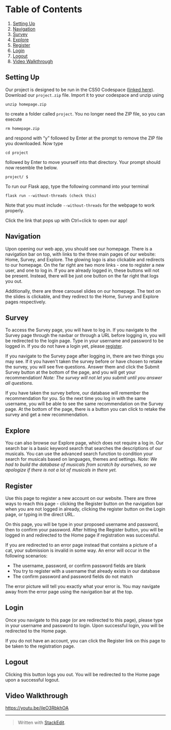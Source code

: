 ﻿# Table of Contents
1. [Setting Up](#setting-up)
2. [Navigation](#navigation)
3. [Survey](#survey)
4. [Explore](#explore)
5. [Register](#register)
6. [Login](#login)
7. [Logout](#logout)
8. [Video Walkthrough](#video-walkthrough)

## Setting Up
Our project is designed to be run in the CS50 Codespace ([linked here](https://code.cs50.io/)). 
Download our ``` project.zip ``` file. Import it to your codespace and unzip using
```
unzip homepage.zip
```

to create a folder called  `project`. You no longer need the ZIP file, so you can execute
```
rm homepage.zip
```
and respond with “y” followed by Enter at the prompt to remove the ZIP file you downloaded.
Now type
```
cd project
```
followed by Enter to move yourself into that directory. Your prompt should now resemble the below.
```
project/ $
```
To run our Flask app, type the following command into your terminal
```
flask run --without-threads (check this)
```
Note that  you must include `--without-threads` for the webpage to work properly.

Click the link that pops up with Ctrl+click to open our app!

## Navigation
Upon opening our web app, you should see our homepage. There is a navigation bar on top, with links to the three main pages of our website: Home, Survey, and Explore. The glowing logo is also clickable and redirects to our homepage.
On the far right are two more links - one to register a new user, and one to log in. If you are already logged in, these buttons will not be present. Instead, there will be just one button on the far right that logs you out.

Additionally, there are three carousel slides on our homepage. The text on the slides is clickable, and they redirect to the 
Home, Survey and Explore pages respectively.

## Survey
To access the Survey page, you will have to log in. If you navigate to the Survey page through the navbar or through a URL before logging in, you will be redirected to the login page. Type in your username and password to be logged in. If you do not have a login yet, please [register](#register).

If you navigate to the Survey page after logging in, there are two things you may see. If it you haven't taken the survey before or have chosen to retake the survey, you will see five questions. Answer them and click the Submit Survey button at the bottom of the page, and you will get your recommendation!
*Note: The survey will not let you submit until you answer all questions.*

If you have taken the survey before, our database will remember the recommendation for you. So the next time you log in with the same username, you will be able to see the same recommendation on the Survey page. At the bottom of the page, there is a button you can click to retake the survey and get a new recommendation.

## Explore
You can also browse our Explore page, which does not require a log in. Our search bar is a basic keyword search that searches the descriptions of our musicals. You can use the advanced search function to condition your search for musicals based on languages, themes and settings.
*Note: We had to build the database of musicals from scratch by ourselves, so we apologize if there is not a lot of musicals in there yet.*

## Register
Use this page to register a new account on our website. There are three ways to reach this page - clicking the Register button on the navigation bar when you are not logged in already, clicking the register button on the Login page, or typing in the direct URL. 

On this page, you will be type in your proposed username and password, then to confirm your password.  After hitting the Register button, you will be logged in and redirected to the Home page if registration was successful. 

If you are redirected to an error page instead that contains a picture of a cat, your submission is invalid in some way. An error will occur in the following scenarios:

- The username, password, or confirm password fields are blank
- You try to register with a username that already exists in our database
- The confirm password and password fields do not match 

The error picture will tell you exactly what your error is. You may navigate away from the error page using the navigation bar at the top.

## Login
Once you navigate to this page (or are redirected to this page), please type in your username and password to login. Upon successful login, you will be redirected to the Home page. 

If you do not have an account, you can click the Register link on this page to be taken to the registration page.

## Logout
Clicking this button logs you out. You will be redirected to the Home page upon a successful logout.

## Video Walkthrough
https://youtu.be/jIeO3RbkhOA

___

> Written with [StackEdit](https://stackedit.io/).
